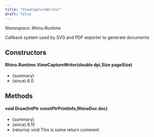 ```yaml
---
title: "ViewCaptureWriter"
draft: false
---
```


*Namespace: Rhino.Runtime*

   Callback system used by SVG and PDF exporter to generate documents
   
## Constructors
#### Rhino.Runtime.ViewCaptureWriter(double dpi,Size pageSize)
- (summary) 
- (since) 6.0
## Methods
#### void Draw(IntPtr constPtrPrintInfo,RhinoDoc doc)
- (summary) 
- (since) 6.15
- (returns) void This is some return comment
